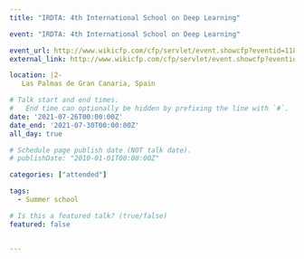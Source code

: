 ```yaml
---
title: "IRDTA: 4th International School on Deep Learning"

event: "IRDTA: 4th International School on Deep Learning"

event_url: http://www.wikicfp.com/cfp/servlet/event.showcfp?eventid=118389
external_link: http://www.wikicfp.com/cfp/servlet/event.showcfp?eventid=118389

location: |2-
   Las Palmas de Gran Canaria, Spain

# Talk start and end times.
#   End time can optionally be hidden by prefixing the line with `#`.
date: '2021-07-26T00:00:00Z'
date_end: '2021-07-30T00:00:00Z'
all_day: true

# Schedule page publish date (NOT talk date).
# publishDate: "2010-01-01T00:00:00Z"

categories: ["attended"]

tags:
  - Summer school

# Is this a featured talk? (true/false)
featured: false


---
```

